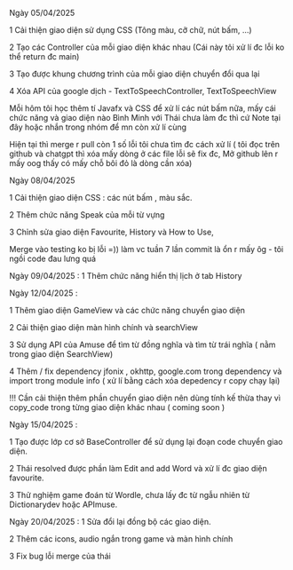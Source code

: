 Ngày 05/04/2025 

1 Cải thiện giao diện sử dụng CSS (Tông màu, cỡ chữ, nút bấm, ...)

2 Tạo các Controller của mỗi giao diện khác nhau (Cái này tôi xử lí đc lỗi ko thể return đc main)

3 Tạo được khung chương trình của mỗi giao diện chuyển đổi qua lại

4 Xóa API của google dịch - TextToSpeechController, TextToSpeechView 

Mỗi hôm tôi học thêm tí Javafx và CSS để xử lí các nút bấm nữa, mấy cái chức năng và giao diện nào Bình Minh với Thái chưa làm đc thì cứ Note tại đây hoặc nhắn trong nhóm để mn còn xử lí cùng

Hiện tại thì merge r pull còn 1 số lỗi tôi chưa tìm đc cách xử lí ( tôi đọc trên github và chatgpt thì xóa mấy dòng ở các file lỗi sẽ fix đc, Mở github lên r mấy oog thấy có mấy chỗ bôi đỏ là dòng cần xóa)

Ngày 08/04/2025 

1 Cải thiện giao diện CSS : các nút bấm , màu sắc.

2 Thêm chức năng Speak của mỗi từ vựng

3 Chỉnh sửa giao diện Favourite, History và How to Use,

Merge vào testing ko bị lỗi =)) làm vc tuần 7 lần commit là ổn r mấy ôg - tôi ngồi code đau lưng quá 


Ngày 09/04/2025 :
1 Thêm chức năng hiển thị lịch ở tab History

Ngày 12/04/2025 :

1 Thêm giao diện GameView và các chức năng chuyển giao diện

2 Cải thiện giao diện màn hình chính và searchView

3 Sử dụng API của Amuse để tìm từ đồng nghĩa và tìm từ trái nghĩa ( nằm trong giao diện SearchView)

4 Thêm / fix dependency jfonix , okhttp, google.com trong dependency và import trong module info ( xử lí bằng cách xóa depedency r copy chạy lại)

!!! Cần cải thiện thêm phần chuyển giao diện nên dùng tính kế thừa thay vì copy_code trong từng giao diện khác nhau ( coming soon )

Ngày 15/04/2025 :

1 Tạo được lớp cơ sở BaseController để sử dụng lại đoạn code chuyển giao diện.

2 Thái resolved được phần làm Edit and add Word và xử lí đc giao diện favourite.

3 Thử nghiệm game đoán từ Wordle, chưa lấy đc từ ngẫu nhiên từ Dictionarydev hoặc APImuse.

Ngày 20/04/2025 :
1 Sửa đổi lại đồng bộ các giao diện.

2 Thêm các icons, audio ngắn trong game và màn hình chính

3 Fix bug lỗi merge của thái 

